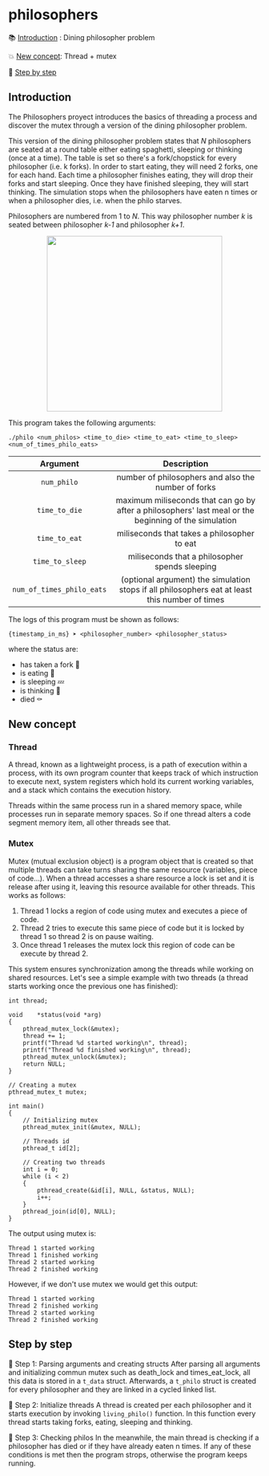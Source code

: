 # philosophers

:books: [Introduction](#introduction) : Dining philosopher problem
 
:collision: [New concept](#new-concept): Thread + mutex
 
:footprints: [Step by step](#step-by-step)

## Introduction
The Philosophers proyect introduces the basics of threading a process and discover the mutex through a version of the dining philosopher problem.

This version of the dining philosopher problem states that *N* philosophers are seated at a round table either eating spaghetti, sleeping or thinking (once at a time). The table is set so there's a fork/chopstick for every philosopher (i.e. k forks). In order to start eating, they will need 2 forks, one for each hand. Each time a philosopher finishes eating, they will drop their forks and start sleeping. Once they have finished sleeping, they will start thinking.
The simulation stops when the philosophers have eaten n times or when a philosopher dies, i.e. when the philo starves.

Philosophers are numbered from 1 to *N*. This way philosopher number *k* is seated between philosopher *k-1* and philosopher *k+1*.
 
 <div align=center>
<img src="https://user-images.githubusercontent.com/71781441/145614999-38c05b91-04fa-4ecc-afb2-9819502da815.jpg" height="350">
</div>


This program takes the following arguments:

```
./philo <num_philos> <time_to_die> <time_to_eat> <time_to_sleep> <num_of_times_philo_eats>
```
| Argument  | Description |
| :-------: | :---------: |
| `num_philo`  | number of philosophers and also the number of forks|
| `time_to_die`| maximum miliseconds that can go by after a philosophers' last meal or the beginning of the simulation |
| `time_to_eat`| miliseconds that takes a philosopher to eat
| `time_to_sleep`| miliseconds that a philosopher spends sleeping
| `num_of_times_philo_eats`| (optional argument) the simulation stops if all philosophers eat at least this number of times

The logs of this program must be shown as follows:
```
{timestamp_in_ms} ➤ <philosopher_number> <philosopher_status>
```
where the status are:
- has taken a fork 🥢
- is eating 🍣
- is sleeping 💤
- is thinking 💫
- died ⚰️ 


<!--
| Function       | Description | Return |
| :------------: | :---------: | :-----:|
| ``int usleep(useconds_t usec)`` | Suspends execution of the calling thread for (at least) usec microseconds | Success: 0 ; Failure: -1 |
| ``int gettimeofday(struct timeval *restrict tv,struct timezone *restrict tz)`` |  | |
| ``int pthread_create(pthread_t *restrict thread, const pthread_attr_t *restrict attr, void *(*start_routine)(void *), void *restrict arg)`` |  Starts a new thread in the calling process | Succes: 0 ; Failure: error number|
| ``int pthread_detach(pthread_t thread)`` | Marks the thread identified by thread as detached | Succes: 0 ; Failure: error number |
| ``int pthread_join(pthread_t thread, void **retval)`` | Waits for the thread specified by thread to terminate | Succes: 0 ; Failure: error number |
| ``int pthread_mutex_init(pthread_mutex_t *restrict mutex, const pthread_mutexattr_t *restrict attr)`` |  Initialize the mutex referenced by mutex with attributes specified by attr | Succes: 0 ; Failure: error number |
| ``int pthread_mutex_destroy(pthread_mutex_t *mutex)`` | Destroy the mutex object referenced by mutex | Succes: 0 ; Failure: error number | 
| ``int pthread_mutex_lock(pthread_mutex_t *mutex)`` | Locks the mutex object reference by mutex | Succes: 0 ; Failure: error number |
| ``int pthread_mutex_unlock(pthread_mutex_t *mutex)`` | Release the mutex object referenced by mutex | Succes: 0 ; Failure: error number |
-->

## New concept
### Thread
A thread, known as a lightweight process, is a path of execution within a process, with its own program counter that keeps track of which instruction to execute next, system registers which hold its current working variables, and a stack which contains the execution history.

Threads within the same process run in a shared memory space, while processes run in separate memory spaces. So if one thread alters a code segment memory item, all other threads see that.

### Mutex
Mutex (mutual exclusion object) is a program object that is created so that multiple threads can take turns sharing the same resource (variables, piece of code...). When a thread accesses a share resource a lock is set and it is release after using it, leaving this resource available for other threads.
This works as follows:
1. Thread 1 locks a region of code using mutex and executes a piece of code.
2. Thread 2 tries to execute this same piece of code but it is locked by thread 1 so thread 2 is on pause waiting.
3. Once thread 1 releases the mutex lock this region of code can be execute by thread 2.

This system ensures synchronization among the threads while working on shared resources. Let's see a simple example with two threads (a thread starts working once the previous one has finished):

```
int thread;

void    *status(void *arg)
{
    pthread_mutex_lock(&mutex);
    thread += 1;
    printf("Thread %d started working\n", thread);
    printf("Thread %d finished working\n", thread);
    pthread_mutex_unlock(&mutex);
    return NULL;
}

// Creating a mutex
pthread_mutex_t mutex;

int main()
{
    // Initializing mutex
    pthread_mutex_init(&mutex, NULL);
    
    // Threads id
    pthread_t id[2];
    
    // Creating two threads
    int i = 0;
    while (i < 2)
    {
        pthread_create(&id[i], NULL, &status, NULL);
        i++;
    }
    pthread_join(id[0], NULL);
}
```
The output using mutex is:
```
Thread 1 started working
Thread 1 finished working
Thread 2 started working
Thread 2 finished working
```
However, if we don't use mutex we would get this output:
```
Thread 1 started working
Thread 2 finished working
Thread 2 started working
Thread 2 finished working
```

## Step by step

:footprints: Step 1: Parsing arguments and creating structs
After parsing all arguments and initializing commun mutex such as death_lock and times_eat_lock, all this data is stored in a `t_data` struct.
Afterwards, a `t_philo` struct is created for every philosopher and they are linked in a cycled linked list.

:footprints: Step 2: Initialize threads
A thread is created per each philosopher and it starts execution by invoking `living_philo()` function. In this function every thread starts taking forks, eating, sleeping and thinking.

:footprints: Step 3: Checking philos
In the meanwhile, the main thread is checking if a philosopher has died or if they have already eaten n times. If any of these conditions is met then the program strops, otherwise the program keeps running. 






